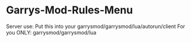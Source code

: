 # Garrys-Mod-Rules-Menu
Server use: Put this into your garrysmod/garrysmod/lua/autorun/client
For you ONLY: garrysmod/garrysmod/lua
